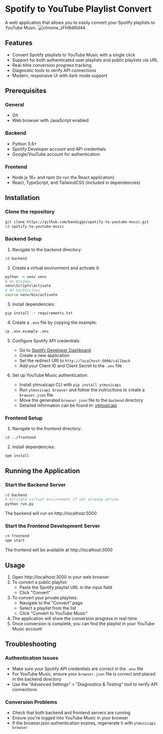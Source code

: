 ﻿# Spotify to YouTube Playlist Convert
 A web application that allows you to easily convert your Spotify playlists to YouTube Music.
![chrome_zFH8dl6d44](https://github.com/user-attachments/assets/4197531f-35a3-4872-b930-63538dae40f7)

## Features

- Convert Spotify playlists to YouTube Music with a single click
- Support for both authenticated user playlists and public playlists via URL
- Real-time conversion progress tracking
- Diagnostic tools to verify API connections
- Modern, responsive UI with dark mode support

## Prerequisites

### General
- Git
- Web browser with JavaScript enabled

### Backend
- Python 3.8+
- Spotify Developer account and API credentials
- Google/YouTube account for authentication

### Frontend
- Node.js 16+ and npm (to run the React application)
- React, TypeScript, and TailwindCSS (included in dependencies)

## Installation

### Clone the repository
```bash
git clone https://github.com/bandiggo/spotify-to-youtube-music.git
cd spotify-to-youtube-music
```

### Backend Setup

1. Navigate to the backend directory:
```bash
cd backend
```

2. Create a virtual environment and activate it:
```bash
python -m venv venv
# On Windows
venv\Scripts\activate
# On macOS/Linux
source venv/bin/activate
```

3. Install dependencies:
```bash
pip install -r requirements.txt
```

4. Create a `.env` file by copying the example:
```bash
cp .env.example .env
```

5. Configure Spotify API credentials:
   - Go to [Spotify Developer Dashboard](https://developer.spotify.com/dashboard/)
   - Create a new application
   - Set the redirect URI to `http://localhost:5000/callback`
   - Add your Client ID and Client Secret to the `.env` file

6. Set up YouTube Music authentication:
   - Install ytmusicapi CLI with `pip install ytmusicapi`
   - Run `ytmusicapi browser` and follow the instructions to create a `browser.json` file
   - Move the generated `browser.json` file to the `backend` directory
   - Detailed information can be found in: [ytmusicapi](https://ytmusicapi.readthedocs.io/en/stable/setup/browser.html)

### Frontend Setup

1. Navigate to the frontend directory:
```bash
cd ../frontend
```

2. Install dependencies:
```bash
npm install
```

## Running the Application

### Start the Backend Server

```bash
cd backend
# Activate virtual environment if not already active
python run.py
```

The backend will run on http://localhost:5000

### Start the Frontend Development Server

```bash
cd frontend
npm start
```

The frontend will be available at http://localhost:3000

## Usage

1. Open http://localhost:3000 in your web browser
2. To convert a public playlist:
   - Paste the Spotify playlist URL in the input field
   - Click "Convert"
3. To convert your private playlists:
   - Navigate to the "Convert" page
   - Select a playlist from the list
   - Click "Convert to YouTube Music"
4. The application will show the conversion progress in real-time
5. Once conversion is complete, you can find the playlist in your YouTube Music account

## Troubleshooting

### Authentication Issues
- Make sure your Spotify API credentials are correct in the `.env` file
- For YouTube Music, ensure your `browser.json` file is correct and placed in the backend directory
- Use the "Advanced Settings" > "Diagnostics & Testing" tool to verify API connections

### Conversion Problems
- Check that both backend and frontend servers are running
- Ensure you're logged into YouTube Music in your browser
- If the browser.json authentication expires, regenerate it with `ytmusicapi browser`
